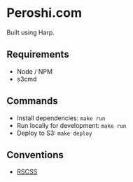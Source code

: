 # Peroshi.com

Built using Harp.

## Requirements

- Node / NPM
- s3cmd

## Commands

- Install dependencies: `make run`
- Run locally for development: `make run`
- Deploy to S3: `make deploy`

## Conventions

- [RSCSS](https://github.com/rstacruz/rscss)
